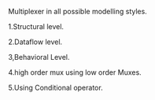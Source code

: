 Multiplexer in all possible modelling styles.



1.Structural level.


2.Dataflow level.


3,Behavioral Level.


4.high order mux using low order Muxes.


5.Using Conditional operator.

